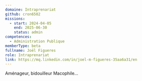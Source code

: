 ```yaml
---
domaine: Intraprenariat
github: cron6502
missions:
  - start: 2024-04-05
    end: 2025-06-30
    status: admin
competences:
  - Administration Publique
memberType: beta
fullname: Joël Figueres
role: Intraprenariat
link: https://mq.linkedin.com/in/joel-m-figueres-35aa6a31/en
---
```

Aménageur, bidouilleur Macophile...